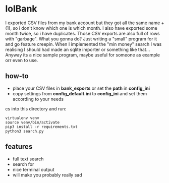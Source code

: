 # lolBank

I exported CSV files from my bank account but they got all the same name + (1), so i don't know which one is which month.
I also have exported some month twice, so i have duplicates. Those CSV exports are also full of rows with "garbage".
What you gonna do?
Just writing a "small" program for it and go feature creepin.
When I implemented the "min money" search I was realising I should had made an sqlite importer or something like that...
Anyway its a nice sample program, maybe useful for someone as example orr even to use.

## how-to

* place your CSV files in **bank_exports** or set the **path** in **config_ini**
* copy settings from **config_default.ini** to **config_ini** and set them according to your needs

cs into this directory and run:
```shell script
virtualenv venv
source venv/bin/activate
pip3 install -r requirements.txt
python3 search.py
```

## features

* full text search
* search for 
* nice terminal output
* will make you probably really sad
